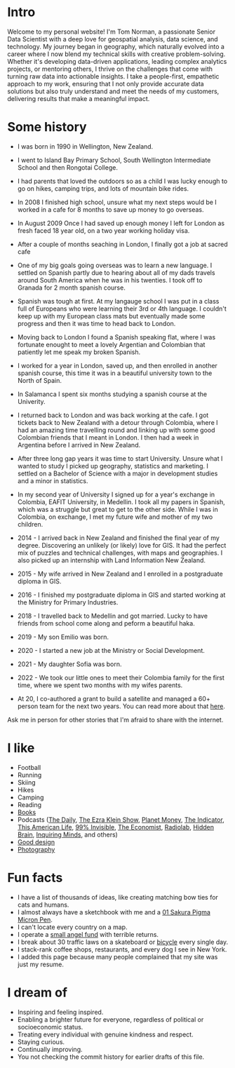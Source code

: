 # Intro

Welcome to my personal website! I'm Tom Norman, a passionate Senior Data Scientist with a deep love for geospatial analysis, data science, and technology. My journey began in geography, which naturally evolved into a career where I now blend my technical skills with creative problem-solving. Whether it's developing data-driven applications, leading complex analytics projects, or mentoring others, I thrive on the challenges that come with turning raw data into actionable insights. I take a people-first, empathetic approach to my work, ensuring that I not only provide accurate data solutions but also truly understand and meet the needs of my customers, delivering results that make a meaningful impact.

# Some history

- I was born in 1990 in Wellington, New Zealand.
- I went to Island Bay Primary School, South Wellington Intermediate School and then Rongotai College.
- I had parents that loved the outdoors so as a child I was lucky enough to go on hikes, camping trips, and lots of mountain bike rides.
- In 2008 I finished high school, unsure what my next steps would be I worked in a cafe for 8 months to save up money to go overseas.
- In August 2009 Once I had saved up enough money I left for London as fresh faced 18 year old, on a two year working holiday visa.
- After a couple of months seaching in London, I finally got a job at sacred cafe
- One of my big goals going overseas was to learn a new language. I settled on Spanish partly due to hearing about all of my dads travels around South America when he was in his twenties. I took off to Granada for 2 month spanish course.
- Spanish was tough at first. At my langauge school I was put in a class full of Europeans who were learning their 3rd or 4th language. I couldn't keep up with my European class mats but eventually made some progress and then it was time to head back to London.
- Moving back to London I found a Spanish speaking flat, where I was fortunate enought to meet a lovely Argentian and Colombian that patiently let me speak my broken Spanish.
- I worked for a year in London, saved up, and then enrolled in another spanish course, this time it was in a beautiful university town to the North of Spain. 
- In Salamanca I spent six months studying a spanish course at the Univerity.
- I returned back to London and was back working at the cafe. I got tickets back to New Zealand with a detour through Colombia, where I had an amazing time travelling round and linking up with some good Colombian friends that I meant in London. I then had a week in Argentina before I arrived in New Zealand.
- After three long gap years it was time to start University. Unsure what I wanted to study I picked up geography, statistics and marketing. I settled on a Bachelor of Science with a major in development studies and a minor in statistics.
- In my second year of University I signed up for a year's exchange in Colombia, EAFIT University, in Medellin. I took all my papers in Spanish, which was a struggle but great to get to the other side. While I was in Colombia, on exchange, I met my future wife and mother of my two children.
- 2014 - I arrived back in New Zealand and finished the final year of my degree. Discovering an unlikely (or likely) love for GIS. It had the perfect mix of puzzles and technical challenges, with maps and geographies. I also picked up an internship with Land Information New Zealand.
- 2015 - My wife arrived in New Zealand and I enrolled in a postgraduate diploma in GIS.
- 2016 - I finished my postgraduate diploma in GIS and started working at the Ministry for Primary Industries.
- 2018 - I travelled back to Medellin and got married. Lucky to have friends from school come along and peform a beautiful haka.
- 2019 - My son Emilio was born.
- 2020 - I started a new job at the Ministry or Social Development.
- 2021 - My daughter Sofia was born.
- 2022 - We took our little ones to meet their Colombia family for the first time, where we spent two months with my wifes parents.



- At 20, I co-authored a grant to build a satellite and managed a 60+ person team for the next two years. You can read more about that [here](https://ubnl.space/glados/).

Ask me in person for other stories that I'm afraid to share with the internet.

# I like

- Football
- Running
- Skiing
- Hikes
- Camping
- Reading
- [Books](https://www.goodreads.com/mdangelo)
- Podcasts ([The Daily](https://www.nytimes.com/column/the-daily), [The Ezra Klein Show](https://www.nytimes.com/column/ezra-klein-podcast), [Planet Money](https://www.npr.org/sections/money/), [The Indicator](https://www.npr.org/podcasts/510325/the-indicator-from-planet-money), [This American Life](https://www.thisamericanlife.org/), [99% Invisible](https://99percentinvisible.org/episodes/), [The Economist](http://radio.economist.com/), [Radiolab](https://www.wnycstudios.org/shows/radiolab), [Hidden Brain](https://www.npr.org/series/423302056/hidden-brain), [Inquiring Minds](https://inquiring.show), and others)
- [Good design](/)
- [Photography](https://instagram.com/dangelosaurus)


# Fun facts

- I have a list of thousands of ideas, like creating matching bow ties for cats and humans.
- I almost always have a sketchbook with me and a [01 Sakura Pigma Micron Pen](https://www.sakuraofamerica.com/product/pigma-micron/).
- I can't locate every country on a map.
- I operate a [small angel fund](http://skepticalinvestments.biz/) with terrible returns.
- I break about 30 traffic laws on a skateboard or [bicycle](https://www.citibikenyc.com/) every single day.
- I stack-rank coffee shops, restaurants, and every dog I see in New York.
- I added this page because many people complained that my site was just my resume.

# I dream of

- Inspiring and feeling inspired.
- Enabling a brighter future for everyone, regardless of political or socioeconomic status.
- Treating every individual with genuine kindness and respect.
- Staying curious.
- Continually improving.
- You not checking the commit history for earlier drafts of this file.

